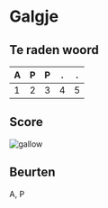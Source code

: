 # Galgje

## Te raden woord

|A|P|P|.|.|
|-|-|-|-|-|
|1|2|3|4|5|

## Score
![gallow](./images/1.png)

## Beurten
A, P